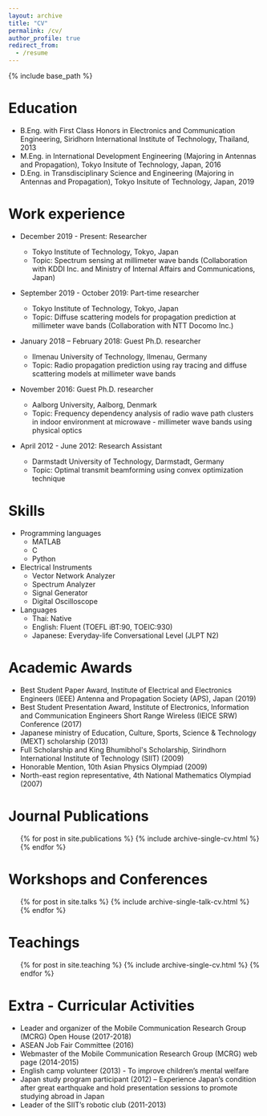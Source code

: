 ```yaml
---
layout: archive
title: "CV"
permalink: /cv/
author_profile: true
redirect_from:
  - /resume
---
```


{% include base_path %}

Education
======
* B.Eng. with First Class Honors in Electronics and Communication Engineering, Siridhorn International Institute of Technology, Thailand, 2013
* M.Eng. in International Development Engineering (Majoring in Antennas and Propagation), Tokyo Insitute of Technology, Japan, 2016
* D.Eng. in Transdisciplinary Science and Engineering (Majoring in Antennas and Propagation), Tokyo Insitute of Technology, Japan, 2019

Work experience
======
* December 2019 - Present: Researcher
  * Tokyo Institute of Technology, Tokyo, Japan
  * Topic: Spectrum sensing at millimeter wave bands (Collaboration with KDDI Inc. and Ministry of Internal Affairs and Communications, Japan)

* September 2019 - October 2019: Part-time researcher
  * Tokyo Institute of Technology, Tokyo, Japan
  * Topic: Diffuse scattering models for propagation prediction at millimeter wave bands (Collaboration with NTT Docomo Inc.)

* January 2018 – February 2018: Guest Ph.D. researcher
  * Ilmenau University of Technology, Ilmenau, Germany
  * Topic: Radio propagation prediction using ray tracing and diffuse scattering models at millimeter wave bands

* November 2016: Guest Ph.D. researcher
  * Aalborg University, Aalborg, Denmark
  * Topic: Frequency dependency analysis of radio wave path clusters in indoor environment at microwave - millimeter wave bands using physical optics

* April 2012 - June 2012: Research Assistant
  * Darmstadt University of Technology, Darmstadt, Germany
  * Topic: Optimal transmit beamforming using convex optimization technique
  
Skills
======
* Programming languages
  * MATLAB
  * C
  * Python
* Electrical Instruments
  * Vector Network Analyzer
  * Spectrum Analyzer
  * Signal Generator
  * Digital Oscilloscope
* Languages
  * Thai: Native
  * English: Fluent (TOEFL iBT:90, TOEIC:930)
  * Japanese: Everyday-life Conversational Level (JLPT N2)

Academic Awards
======
* Best Student Paper Award, Institute of Electrical and Electronics Engineers (IEEE) Antenna and Propagation Society (APS), Japan (2019)
* Best Student Presentation Award, Institute of Electronics, Information and Communication Engineers Short Range Wireless (IEICE SRW) Conference (2017)
* Japanese ministry of Education, Culture, Sports, Science & Technology (MEXT) scholarship (2013)
* Full Scholarship and King Bhumibhol's Scholarship, Sirindhorn International Institute of Technology (SIIT) (2009)
* Honorable Mention, 10th Asian Physics Olympiad (2009)
* North-east region representative, 4th National Mathematics Olympiad (2007)


Journal Publications
======
  <ul>{% for post in site.publications %}
    {% include archive-single-cv.html %}
  {% endfor %}</ul>
  
Workshops and Conferences
======
  <ul>{% for post in site.talks %}
    {% include archive-single-talk-cv.html %}
  {% endfor %}</ul>
  

Teachings
======
  <ul>{% for post in site.teaching %}
    {% include archive-single-cv.html %}
  {% endfor %}</ul> 
  

Extra - Curricular Activities
======
 * Leader and organizer of the Mobile Communication Research Group (MCRG) Open House (2017-2018)
 * ASEAN Job Fair Committee (2016)
 * Webmaster of the Mobile Communication Research Group (MCRG) web page (2014-2015)
 * English camp volunteer (2013) - To improve children’s mental welfare 
 * Japan study program participant (2012) – Experience Japan’s condition after great earthquake and hold presentation sessions to promote studying abroad in Japan 
 * Leader of the SIIT’s robotic club (2011-2013)


